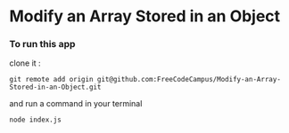 # Modify an Array Stored in an Object

### To run this app
clone it :
```
git remote add origin git@github.com:FreeCodeCampus/Modify-an-Array-Stored-in-an-Object.git
```

and run a command in your terminal
```
node index.js
```
